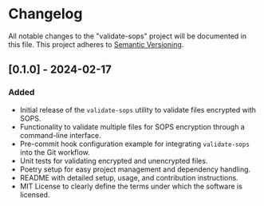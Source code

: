 # Changelog

All notable changes to the "validate-sops" project will be documented in this file. This project adheres to [Semantic Versioning](https://semver.org/).

## [0.1.0] - 2024-02-17

### Added
- Initial release of the `validate-sops` utility to validate files encrypted with SOPS.
- Functionality to validate multiple files for SOPS encryption through a command-line interface.
- Pre-commit hook configuration example for integrating `validate-sops` into the Git workflow.
- Unit tests for validating encrypted and unencrypted files.
- Poetry setup for easy project management and dependency handling.
- README with detailed setup, usage, and contribution instructions.
- MIT License to clearly define the terms under which the software is licensed.
